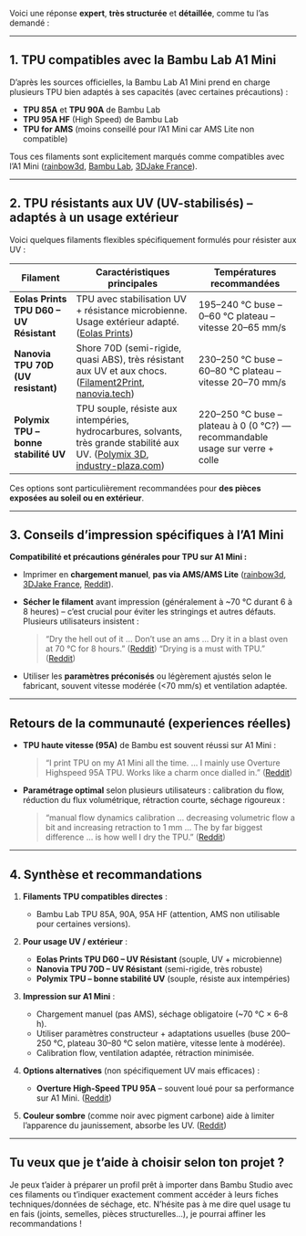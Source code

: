 Voici une réponse **expert**, **très structurée** et **détaillée**, comme tu l’as demandé :

---

## 1. TPU compatibles avec la Bambu Lab A1 Mini

D’après les sources officielles, la Bambu Lab A1 Mini prend en charge plusieurs TPU bien adaptés à ses capacités (avec certaines précautions) :

* **TPU 85A** et **TPU 90A** de Bambu Lab
* **TPU 95A HF** (High Speed) de Bambu Lab
* **TPU for AMS** (moins conseillé pour l’A1 Mini car AMS Lite non compatible)

Tous ces filaments sont explicitement marqués comme compatibles avec l’A1 Mini ([rainbow3d][1], [Bambu Lab][2], [3DJake France][3]).

---

## 2. TPU résistants aux UV (UV-stabilisés) – adaptés à un usage extérieur

Voici quelques filaments flexibles spécifiquement formulés pour résister aux UV :

| Filament                                | Caractéristiques principales                                                                                                           | Températures recommandées                                                     |
| --------------------------------------- | -------------------------------------------------------------------------------------------------------------------------------------- | ----------------------------------------------------------------------------- |
| **Eolas Prints TPU D60 – UV Résistant** | TPU avec stabilisation UV + résistance microbienne. Usage extérieur adapté. ([Eolas Prints][4])                                        | 195–240 °C buse – 0–60 °C plateau – vitesse 20–65 mm/s                        |
| **Nanovia TPU 70D (UV resistant)**      | Shore 70D (semi-rigide, quasi ABS), très résistant aux UV et aux chocs. ([Filament2Print][5], [nanovia.tech][6])                       | 230–250 °C buse – 60–80 °C plateau – vitesse 20–70 mm/s                       |
| **Polymix TPU – bonne stabilité UV**    | TPU souple, résiste aux intempéries, hydrocarbures, solvants, très grande stabilité aux UV. ([Polymix 3D][7], [industry-plaza.com][8]) | 220–250 °C buse – plateau à 0 (0 °C?) — recommandable usage sur verre + colle |

Ces options sont particulièrement recommandées pour **des pièces exposées au soleil ou en extérieur**.

---

## 3. Conseils d’impression spécifiques à l’A1 Mini

**Compatibilité et précautions générales pour TPU sur A1 Mini :**

* Imprimer en **chargement manuel**, **pas via AMS/AMS Lite** ([rainbow3d][1], [3DJake France][9], [Reddit][10]).
* **Sécher le filament** avant impression (généralement à \~70 °C durant 6 à 8 heures) – c’est crucial pour éviter les stringings et autres défauts. Plusieurs utilisateurs insistent :

  > “Dry the hell out of it … Don’t use an ams … Dry it in a blast oven at 70 °C for 8 hours.” ([Reddit][11])
  > “Drying is a must with TPU.” ([Reddit][12])
* Utiliser les **paramètres préconisés** ou légèrement ajustés selon le fabricant, souvent vitesse modérée (<70 mm/s) et ventilation adaptée.

---

## Retours de la communauté (experiences réelles)

* **TPU haute vitesse (95A)** de Bambu est souvent réussi sur A1 Mini :

  > “I print TPU on my A1 Mini all the time. … I mainly use Overture Highspeed 95A TPU. Works like a charm once dialled in.” ([Reddit][13])

* **Paramétrage optimal** selon plusieurs utilisateurs : calibration du flow, réduction du flux volumétrique, rétraction courte, séchage rigoureux :

  > “manual flow dynamics calibration … decreasing volumetric flow a bit and increasing retraction to 1 mm … The by far biggest difference … is how well I dry the TPU.” ([Reddit][12])

---

## 4. Synthèse et recommandations

1. **Filaments TPU compatibles directes** :

   * Bambu Lab TPU 85A, 90A, 95A HF (attention, AMS non utilisable pour certaines versions).
2. **Pour usage UV / extérieur** :

   * **Eolas Prints TPU D60 – UV Résistant** (souple, UV + microbienne)
   * **Nanovia TPU 70D – UV Résistant** (semi-rigide, très robuste)
   * **Polymix TPU – bonne stabilité UV** (souple, résiste aux intempéries)
3. **Impression sur A1 Mini** :

   * Chargement manuel (pas AMS), séchage obligatoire (\~70 °C × 6–8 h).
   * Utiliser paramètres constructeur + adaptations usuelles (buse 200–250 °C, plateau 30–80 °C selon matière, vitesse lente à modérée).
   * Calibration flow, ventilation adaptée, rétraction minimisée.
4. **Options alternatives** (non spécifiquement UV mais efficaces) :

   * **Overture High-Speed TPU 95A** – souvent loué pour sa performance sur A1 Mini. ([Reddit][13])
5. **Couleur sombre** (comme noir avec pigment carbone) aide à limiter l’apparence du jaunissement, absorbe les UV. ([Reddit][14])

---

## Tu veux que je t’aide à choisir selon ton projet ?

Je peux t’aider à préparer un profil prêt à importer dans Bambu Studio avec ces filaments ou t’indiquer exactement comment accéder à leurs fiches techniques/données de séchage, etc. N’hésite pas à me dire quel usage tu en fais (joints, semelles, pièces structurelles…), je pourrai affiner les recommandations !

[1]: https://rainbow3d.fr/tpu/454-tpu-bambu-lab.html?utm_source=chatgpt.com "TPU Bambu Lab"
[2]: https://bambulab.com/fr-fr/filament/tpu-90a?utm_source=chatgpt.com "Comprehensive Guide to TPU 90A 3D Printing Filament | Bambu Lab FR"
[3]: https://www.3djake.fr/bambu-lab/tpu-95a-hf-yellow?utm_source=chatgpt.com "Bambu Lab TPU 95A HF Yellow - 3DJake France"
[4]: https://eolasprints.com/fr-fr/products/filament-tpu-flex-shore-d60-resistant-uv?utm_source=chatgpt.com "Filament TPU Flex D60 - Résistant aux UV – Eolas Prints"
[5]: https://filament2print.com/fr/flexibles-tpe-tpu/1859-tpu-70d.html?utm_source=chatgpt.com "TPU 70D"
[6]: https://nanovia.tech/ref/tpu-70d/?utm_source=chatgpt.com "Nanovia TPU 70D : Semi-rigide industriel : Nanovia"
[7]: https://boutique.polymix.eu/produit/filament-tpu-175-mm-violet-1kg/?utm_source=chatgpt.com "Filament TPU violet pour impression 3D - POLYMIX 3D"
[8]: https://www.industry-plaza.com/tpu-filament-for-3d-printing-additive-p402282829.html?utm_source=chatgpt.com "TPU filament for 3D printing - additive manufacturing filament | Contact POLYMIX"
[9]: https://www.3djake.fr/bambu-lab/tpu-for-ams-yellow?utm_source=chatgpt.com "Bambu Lab TPU for AMS Yellow - 3DJake France"
[10]: https://www.reddit.com/r/BambuLab/comments/179vnpo?utm_source=chatgpt.com "How do I print TPU with an A1 Mini?"
[11]: https://www.reddit.com/r/BambuLabA1mini/comments/1htchyg?utm_source=chatgpt.com "how do i print tpu on a1 mini?"
[12]: https://www.reddit.com/r/BambuLabA1mini/comments/1jko9wk?utm_source=chatgpt.com "Do you guys have tpu settings that work really well for you?"
[13]: https://www.reddit.com/r/BambuLab/comments/1ewrlah?utm_source=chatgpt.com "TPU/TPE parts on a A1 Mini ?"
[14]: https://www.reddit.com/r/3Dprinting/comments/1539ak9?utm_source=chatgpt.com "TPU recommendations in black"
